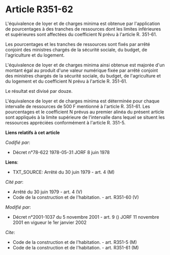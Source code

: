 # Article R351-62

L'équivalence de loyer et de charges minima est obtenue par l'application de pourcentages à des tranches de ressources dont
les limites inférieures et supérieures sont affectées du coefficient N prévu à l'article R. 351-61.

Les pourcentages et les tranches de ressources sont fixés par arrêté conjoint des ministres chargés de la sécurité sociale,
du budget, de l'agriculture et du logement.

L'équivalence de loyer et de charges minima ainsi obtenue est majorée d'un montant égal au produit d'une valeur numérique
fixée par arrêté conjoint des ministres chargés de la sécurité sociale, du budget, de l'agriculture et du logement et du
coefficient N prévu à l'article R. 351-61.

Le résultat est divisé par douze.

L'équivalence de loyer et de charges minima est déterminée pour chaque intervalle de ressources de 500 F mentionné à
l'article R. 351-61. Les pourcentages et le coefficient N prévus au premier alinéa du présent article sont appliqués à la
limite supérieure de l'intervalle dans lequel se situent les ressources appréciées conformément à l'article R. 351-5.

**Liens relatifs à cet article**

_Codifié par_:

  - Décret n°78-622 1978-05-31 JORF 8 juin 1978

**Liens**:

  - TXT_SOURCE: Arrêté du 30 juin 1979 - art. 4 (M)

_Cité par_:

  - Arrêté du 30 juin 1979 - art. 4 (V)
  - Code de la construction et de l'habitation. - art. R351-60 (V)

_Modifié par_:

  - Décret n°2001-1037 du 5 novembre 2001 - art. 9 () JORF 11 novembre 2001 en vigueur le 1er janvier 2002

_Cite_:

  - Code de la construction et de l'habitation. - art. R351-5 (M)
  - Code de la construction et de l'habitation. - art. R351-61 (M)
